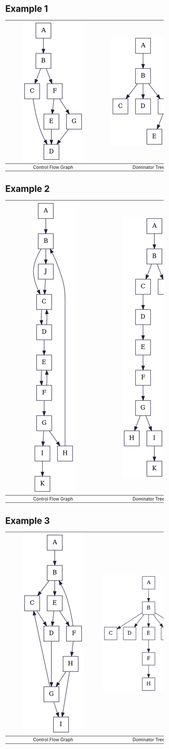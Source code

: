 # Example 1
|   <div style="width:290px"></div> ![](Resources/Example1CFG.png)      | <div style="width:290px"></div> ![](Resources/Example1DomTree.png)    |
|:-:                                                                    |:-:                                                                    |
|                           Control Flow Graph                          |                               Dominator Tree                          |


# Example 2
|   <div style="width:290px"></div> ![](Resources/Example2CFG.png)      | <div style="width:290px"></div> ![](Resources/Example2DomTree.png)    |
|:-:                                                                    |:-:                                                                    |
|                           Control Flow Graph                          |                               Dominator Tree                          |


# Example 3
|   <div style="width:290px"></div> ![](Resources/Example3CFG.png)      | <div style="width:290px"></div> ![](Resources/Example3DomTree.png)    |
|:-:                                                                    |:-:                                                                    |
|                           Control Flow Graph                          |                               Dominator Tree                          |

